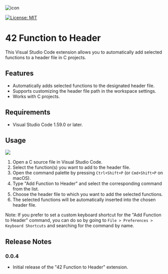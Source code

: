 ![icon](https://github.com/kmoragap/42-function-to-header/assets/38703421/c75b60d0-2002-4eca-8e43-602e737b4cc6)

[![License: MIT](https://img.shields.io/badge/License-MIT-yellow.svg)](https://opensource.org/licenses/MIT)

# 42 Function to Header

This Visual Studio Code extension allows you to automatically add selected functions to a header file in C projects.

## Features

- Automatically adds selected functions to the designated header file.
- Supports customizing the header file path in the workspace settings.
- Works with C projects.

## Requirements

- Visual Studio Code 1.59.0 or later.

## Usage
[![](https://i.imgur.com/vKb2F1B.png)](https://github.com/kmoragap/42-function-to-header/assets/38703421/f6c08c2a-fdc9-4a66-a240-4ced18edb6d6)

1. Open a C source file in Visual Studio Code.
2. Select the function(s) you want to add to the header file.
3. Open the command palette by pressing `Ctrl+Shift+P` (or `Cmd+Shift+P` on macOS).
4. Type "Add Function to Header" and select the corresponding command from the list.
5. Choose the header file to which you want to add the selected functions.
6. The selected functions will be automatically inserted into the chosen header file.

Note: If you prefer to set a custom keyboard shortcut for the "Add Function to Header" command, you can do so by going to `File > Preferences > Keyboard Shortcuts` and searching for the command by name.

## Release Notes





### 0.0.4

- Initial release of the "42 Function to Header" extension.

